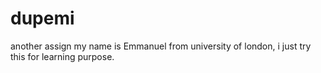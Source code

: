 # dupemi
another assign
my name is Emmanuel from university of london, i just try this for learning  purpose.
